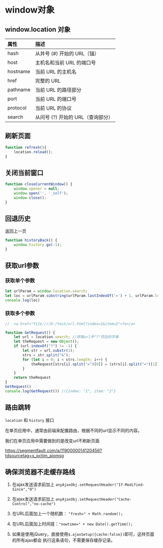 # window对象

## window.location 对象

属性|描述
:--|:--
hash|从井号 (#) 开始的 URL（锚）
host|主机名和当前 URL 的端口号
hostname|当前 URL 的主机名
href|完整的 URL
pathname|当前 URL 的路径部分
port|当前 URL 的端口号
protocol|当前 URL 的协议
search|从问号 (?) 开始的 URL（查询部分）

## 刷新页面

```js
function refresh(){
    location.reload();
}
```

## 关闭当前窗口

```js
function closeCurrentWindow() {
    window.opener = null;
    window.open('', '_self');
    window.close();
}
```

## 回退历史

返回上一页

```js
function historyBack() {
    window.history.go(-1);
}
```

## 获取url参数

### 获取单个参数

```js
let urlParam = window.location.search;
let loc = urlParam.substring(urlParam.lastIndexOf('=') + 1, urlParam.length);
console.log(loc)
```

### 获取多个参数

```js
//  <a href="file:///D:/test/url.html?index=1&item=2">fe</a>

function GetRequest() {
    let url = location.search; //获取url中"?"符后的字串
    let theRequest = new Object();
    if (url.indexOf("?") != -1) {
        let str = url.substr(1);
        strs = str.split("&");
        for (let i = 0; i < strs.length; i++) {
            theRequest[strs[i].split("=")[0]] = (strs[i].split("=")[1]);
        }
    }
    return theRequest
}
GetRequest()
console.log(GetRequest()) //{index: "1", item: "2"}
```

## 路由跳转

`location` 和 `history` 接口

在单页应用中，通常由前端来配置路由，根据不同的url显示不同的内容。

我们在单页应用中需要做到的是改变url不刷新页面

<https://segmentfault.com/a/1190000014120456?tdsourcetag=s_pctim_aiomsg>

## 确保浏览器不走缓存路线

1. 在ajax发送请求前加上 `anyAjaxObj.setRequestHeader("If-Modified-Since","0")`

2. 在ajax发送请求前加上 `anyAjaxObj.setRequestHeader("Cache-Control","no-cache")`

3. 在URL后面加上一个随机数： `"fresh=" + Math.random();`

4. 在URL后面加上时间搓：`"nowtime=" + new Date().getTime();`

5. 如果是使用jQuery，直接使用`$.ajaxSetup({cache:false})`即可，这样页面的所有ajax都会
执行这条语句，不需要保存缓存记录。
